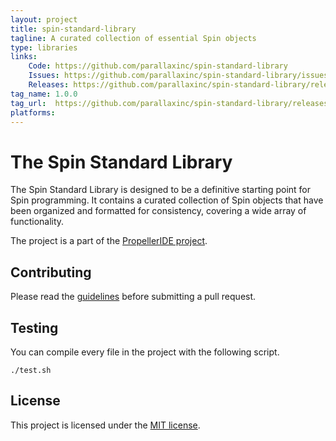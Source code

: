 ```yaml
---
layout: project
title: spin-standard-library
tagline: A curated collection of essential Spin objects
type: libraries
links:
    Code: https://github.com/parallaxinc/spin-standard-library
    Issues: https://github.com/parallaxinc/spin-standard-library/issues
    Releases: https://github.com/parallaxinc/spin-standard-library/releases
tag_name: 1.0.0
tag_url:  https://github.com/parallaxinc/spin-standard-library/releases/tag/1.0.0
platforms:
---
```

# The Spin Standard Library

The Spin Standard Library is designed to be a definitive starting point for Spin programming. It contains a
curated collection of Spin objects that have been organized and formatted for consistency, covering a wide array of functionality.

The project is a part of the [PropellerIDE project](https://github.com/parallaxinc/PropellerIDE).

## Contributing

Please read the [guidelines](CONTRIBUTING.md) before submitting a pull request.

## Testing

You can compile every file in the project with the following script.

    ./test.sh

## License

This project is licensed under the [MIT license](LICENSE).

